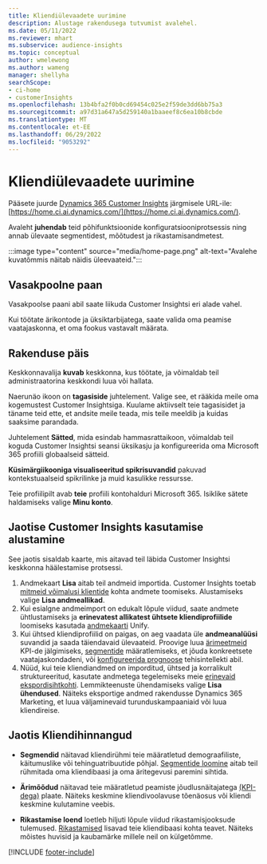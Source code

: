 ```yaml
---
title: Kliendiülevaadete uurimine
description: Alustage rakendusega tutvumist avalehel.
ms.date: 05/11/2022
ms.reviewer: mhart
ms.subservice: audience-insights
ms.topic: conceptual
author: wmelewong
ms.author: wameng
manager: shellyha
searchScope:
- ci-home
- customerInsights
ms.openlocfilehash: 13b4bfa2f0b0cd69454c025e2f59de3dd6bb75a3
ms.sourcegitcommit: a97d31a647a5d259140a1baaeef8c6ea10b8cbde
ms.translationtype: MT
ms.contentlocale: et-EE
ms.lasthandoff: 06/29/2022
ms.locfileid: "9053292"
---
```

# <a name="explore-customer-insights"></a>Kliendiülevaadete uurimine

Pääsete juurde [Dynamics 365 Customer Insights](https://home.ci.ai.dynamics.com/) järgmisele URL-ile: [https://home.ci.ai.dynamics.com/](https://home.ci.ai.dynamics.com/).

Avaleht **juhendab** teid põhifunktsioonide konfiguratsiooniprotsessis ning annab ülevaate segmentidest, mõõtudest ja rikastamisandmetest.

:::image type="content" source="media/home-page.png" alt-text="Avalehe kuvatõmmis näitab näidis üleevaateid.":::

## <a name="left-side-pane"></a>Vasakpoolne paan

Vasakpoolse paani abil saate liikuda Customer Insightsi eri alade vahel.

Kui töötate ärikontode ja üksiktarbijatega, saate valida oma peamise vaatajaskonna, et oma fookus vastavalt määrata.

## <a name="application-header"></a>Rakenduse päis

Keskkonnavalija **kuvab** keskkonna, kus töötate, ja võimaldab teil administraatorina keskkondi luua või hallata.

Naerunäo ikoon on **tagasiside** juhtelement. Valige see, et rääkida meile oma kogemustest Customer Insightsiga. Kuulame aktiivselt teie tagasisidet ja täname teid ette, et andsite meile teada, mis teile meeldib ja kuidas saaksime parandada.

Juhtelement **Sätted**, mida esindab hammasrattaikoon, võimaldab teil koguda Customer Insightsi seansi üksikasju ja konfigureerida oma Microsoft 365 profiili globaalseid sätteid.

**Küsimärgiikooniga visualiseeritud spikrisuvandid** pakuvad kontekstuaalseid spikrilinke ja muid kasulikke ressursse.

Teie profiilipilt avab **teie** profiili kontohalduri Microsoft 365. Isiklike sätete haldamiseks valige **Minu konto**.

## <a name="getting-started-with-customer-insights-section"></a>Jaotise Customer Insights kasutamise alustamine

See jaotis sisaldab kaarte, mis aitavad teil läbida Customer Insightsi keskkonna häälestamise protsessi.

1. Andmekaart **Lisa** aitab teil andmeid importida. Customer Insights toetab [mitmeid võimalusi klientide](data-sources.md) kohta andmete toomiseks. Alustamiseks valige **Lisa andmeallikad**.
1. Kui esialgne andmeimport on edukalt lõpule viidud, saate andmete ühtlustamiseks ja **erinevatest allikatest ühtsete kliendiprofiilide** loomiseks kasutada [andmekaarti](data-unification.md) Unify. 
1. Kui ühtsed kliendiprofiilid on paigas, on aeg vaadata üle **andmeanalüüsi** suvandid ja saada täiendavaid ülevaateid. Proovige luua [ärimeetmeid](measures.md) KPI-de jälgimiseks, [segmentide](segments.md) määratlemiseks, et jõuda konkreetsete vaatajaskondadeni, või [konfigureerida prognoose](predictions-overview.md) tehisintellekti abil.
1. Nüüd, kui teie kliendiandmed on imporditud, ühtsed ja korralikult struktureeritud, kasutate andmetega tegelemiseks meie [erinevaid ekspordisihtkohti](export-destinations.md). Lemmikteenuste ühendamiseks valige **Lisa ühendused**. Näiteks eksportige andmed rakendusse Dynamics 365 Marketing, et luua väljaminevaid turunduskampaaniaid või luua kliendireise. 

## <a name="your-customer-insights-section"></a>Jaotis Kliendihinnangud

- **Segmendid** näitavad kliendirühmi teie määratletud demograafiliste, käitumuslike või tehinguatribuutide põhjal. [Segmentide loomine](segments.md) aitab teil rühmitada oma kliendibaasi ja oma äritegevusi paremini sihtida.

- **Ärimõõdud** näitavad teie määratletud peamiste jõudlusnäitajatega [(KPI-dega)](measures.md) plaate. Näiteks keskmine kliendivoolavuse tõenäosus või kliendi keskmine kulutamine veebis.

- **Rikastamise loend** loetleb hiljuti lõpule viidud rikastamisjooksude tulemused. [Rikastamised](enrichment-hub.md) lisavad teie kliendibaasi kohta teavet. Näiteks mõistes huvisid ja kaubamärke millele neil on külgetõmme.


[!INCLUDE [footer-include](includes/footer-banner.md)]
